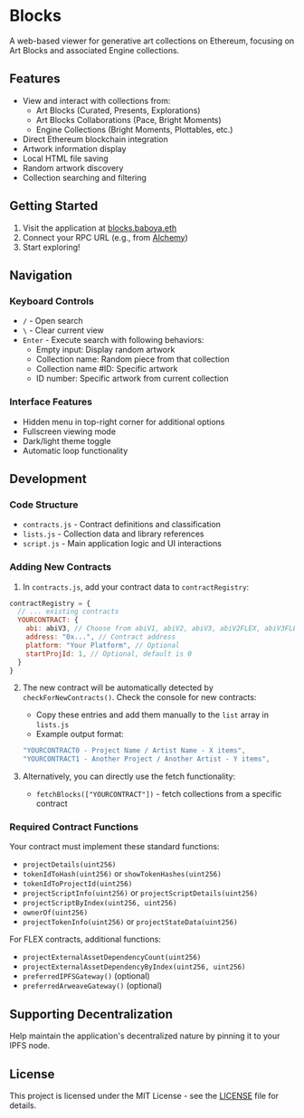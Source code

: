 # Blocks

A web-based viewer for generative art collections on Ethereum, focusing on Art Blocks and associated Engine collections.

## Features

- View and interact with collections from:
  - Art Blocks (Curated, Presents, Explorations)
  - Art Blocks Collaborations (Pace, Bright Moments)
  - Engine Collections (Bright Moments, Plottables, etc.)
- Direct Ethereum blockchain integration
- Artwork information display
- Local HTML file saving
- Random artwork discovery
- Collection searching and filtering

## Getting Started

1. Visit the application at [blocks.baboya.eth](https://blocks.baboya.eth.limo)
2. Connect your RPC URL (e.g., from [Alchemy](https://alchemy.com))
3. Start exploring!

## Navigation

### Keyboard Controls
- `/` - Open search
- `\` - Clear current view
- `Enter` - Execute search with following behaviors:
  - Empty input: Display random artwork
  - Collection name: Random piece from that collection
  - Collection name #ID: Specific artwork
  - ID number: Specific artwork from current collection

### Interface Features
- Hidden menu in top-right corner for additional options
- Fullscreen viewing mode
- Dark/light theme toggle
- Automatic loop functionality

## Development

### Code Structure
- `contracts.js` - Contract definitions and classification
- `lists.js` - Collection data and library references
- `script.js` - Main application logic and UI interactions

### Adding New Contracts

1. In `contracts.js`, add your contract data to `contractRegistry`:
```js
contractRegistry = {
  // ... existing contracts
  YOURCONTRACT: {
    abi: abiV3, // Choose from abiV1, abiV2, abiV3, abiV2FLEX, abiV3FLEX
    address: "0x...", // Contract address
    platform: "Your Platform", // Optional
    startProjId: 1, // Optional, default is 0
  }
}
```

2. The new contract will be automatically detected by `checkForNewContracts()`. Check the console for new contracts:
   - Copy these entries and add them manually to the `list` array in `lists.js`
   - Example output format:
   ```js
   "YOURCONTRACT0 - Project Name / Artist Name - X items",
   "YOURCONTRACT1 - Another Project / Another Artist - Y items",
   ```

3. Alternatively, you can directly use the fetch functionality:
   - `fetchBlocks(["YOURCONTRACT"])` - fetch collections from a specific contract

### Required Contract Functions

Your contract must implement these standard functions:
- `projectDetails(uint256)`
- `tokenIdToHash(uint256)` or `showTokenHashes(uint256)`
- `tokenIdToProjectId(uint256)`
- `projectScriptInfo(uint256)` or `projectScriptDetails(uint256)`
- `projectScriptByIndex(uint256, uint256)`
- `ownerOf(uint256)`
- `projectTokenInfo(uint256)` or `projectStateData(uint256)`

For FLEX contracts, additional functions:
- `projectExternalAssetDependencyCount(uint256)`
- `projectExternalAssetDependencyByIndex(uint256, uint256)`
- `preferredIPFSGateway()` (optional)
- `preferredArweaveGateway()` (optional)

## Supporting Decentralization

Help maintain the application's decentralized nature by pinning it to your IPFS node.

## License

This project is licensed under the MIT License - see the [LICENSE](LICENSE) file for details.
